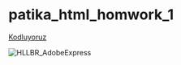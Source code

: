 # patika_html_homwork_1

 [Kodluyoruz](https://app.patika.dev)

![HLLBR_AdobeExpress](https://user-images.githubusercontent.com/19255601/196248706-07a75eb8-a37d-45ce-b79d-7635d15d2293.gif)
